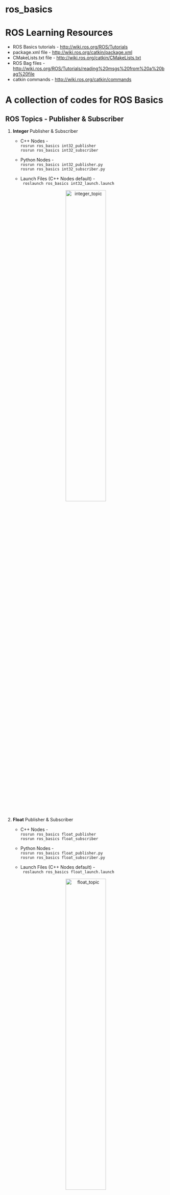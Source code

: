 # ros_basics

# ROS Learning Resources

- ROS Basics  tutorials - http://wiki.ros.org/ROS/Tutorials
- package.xml file - http://wiki.ros.org/catkin/package.xml
- CMakeLists.txt file - http://wiki.ros.org/catkin/CMakeLists.txt
- ROS Bag files - http://wiki.ros.org/ROS/Tutorials/reading%20msgs%20from%20a%20bag%20file  
- catkin commands - http://wiki.ros.org/catkin/commands

# A collection of codes for ROS Basics 

## ROS Topics - Publisher & Subscriber 
1. **Integer** Publisher & Subscriber 
    - C++ Nodes - <br>
    ``` rosrun ros_basics int32_publisher ``` <br>
    ``` rosrun ros_basics int32_subscriber ```

    - Python Nodes - <br>
    ``` rosrun ros_basics int32_publisher.py ``` <br>
    ``` rosrun ros_basics int32_subscriber.py ```

    - Launch Files (C++ Nodes default) - <br>
    ``` roslaunch ros_basics int32_launch.launch```

<div align="center"> <img  alt="integer_topic" width="50%" src="https://raw.githubusercontent.com/nilutpolkashyap/ros_basics/main/images/integer_topic.png" /> <br /> </div>

2. **Float** Publisher & Subscriber 
    - C++ Nodes - <br>
    ``` rosrun ros_basics float_publisher ``` <br>
    ``` rosrun ros_basics float_subscriber ```

    - Python Nodes - <br>
    ``` rosrun ros_basics float_publisher.py ``` <br>
    ``` rosrun ros_basics float_subscriber.py ```

    - Launch Files (C++ Nodes default) - <br>
    ``` roslaunch ros_basics float_launch.launch```

<div align="center">
<img  alt="float_topic" width="50%" src="https://raw.githubusercontent.com/nilutpolkashyap/ros_basics/main/images/float_topic.png" />
<br />
</div>

3. **String** Publisher & Subscriber
    - C++ Nodes - <br>
    ``` rosrun ros_basics string_publisher ``` <br>
    ``` rosrun ros_basics string_subscriber ```

    - Python Nodes - <br>
    ``` rosrun ros_basics string_publisher.py ``` <br>
    ``` rosrun ros_basics string_subscriber.py ```

    - Launch Files (C++ Nodes default) - <br>
    ``` roslaunch ros_basics string_launch.launch```

<div align="center">
<img  alt="string_topic" width="50%" src="https://raw.githubusercontent.com/nilutpolkashyap/ros_basics/main/images/string_topic.png" />
<br />
</div>

-------------------------------------------------------------------

## Custom Message files - 'msg'
1. Custom 'greet.msg' file <br>
    ``` rosmsg show greet ``` <br>
    <div> <img  alt="GUI" width="25%" src="https://github.com/nilutpolkashyap/ros_basics/raw/main/images/greet_msg.JPG" /> <br /> </div>

2. 'greet' message Publisher & Subscriber 
    - C++ Nodes - <br>
    ``` rosrun ros_basics msg_publisher ``` <br>
    ``` rosrun ros_basics msg_subscriber ```

    - Python Nodes - <br>
    ``` rosrun ros_basics msg_publisher.py ``` <br>
    ``` rosrun ros_basics msg_subscriber.py ```

    - Launch Files (C++ Nodes default) - <br>
    ``` roslaunch ros_basics custom_msg_launch.launch```

<div align="center">
<img  alt="GUI" width="50%" src="https://github.com/nilutpolkashyap/ros_basics/raw/main/images/custom_msg.png" />
<br />
</div>


<!-- ## GUI 
To control **Arm** and **Gripper** of robot. <br/>
**GUI** Designed using **QT Designer** software.
<div align="center">
<img  alt="GUI" width="50%" src="https://raw.githubusercontent.com/nilutpolkashyap/gripper_bot/main/images/robot_gui.JPG" />
<br />
</div> -->
